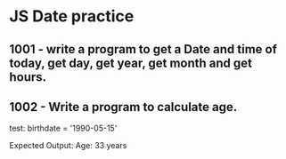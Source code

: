 # JS Date practice

## 1001 - write a program to get a Date and time of today, get day, get year, get month and get hours.

## 1002 -  Write a program to calculate age.
test:
birthdate = '1990-05-15'

Expected Output:
Age: 33 years
